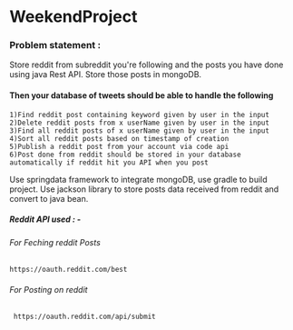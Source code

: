 # WeekendProject

###  Problem statement :
 
Store reddit from subreddit you're following and the posts you have done using java Rest API. Store those posts in mongoDB.
#### Then your database of tweets should be able to handle the following <br />
```
1)Find reddit post containing keyword given by user in the input
2)Delete reddit posts from x userName given by user in the input
3)Find all reddit posts of x userName given by user in the input
4)Sort all reddit posts based on timestamp of creation
5)Publish a reddit post from your account via code api
6)Post done from reddit should be stored in your database automatically if reddit hit you API when you post
```
Use springdata framework to integrate mongoDB, use gradle to build project. Use jackson library to store posts data received from reddit and convert to java bean.

##### Reddit API used : - <br/>

###### For Feching reddit Posts  <br />
```https://oauth.reddit.com/best```

###### For Posting on reddit <br />

``` https://oauth.reddit.com/api/submit```
